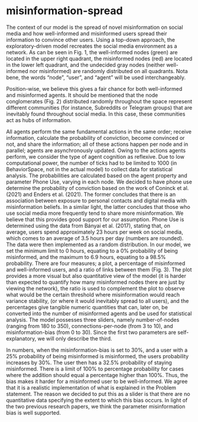 # misinformation-spread

The context of our model is the spread of novel misinformation on social media and how well-informed and misinformed users spread their information to convince other users. Using a top-down approach, the exploratory-driven model recreates the social media environment as a network. As can be seen in Fig. 1, the well-informed nodes (green) are located in the upper right quadrant, the misinformed nodes (red) are located in the lower left quadrant, and the undecided gray nodes (neither well-informed nor misinformed) are randomly distributed on all quadrants. Nota bene, the words “node”, “user”, and “agent” will be used interchangeably.

Position-wise, we believe this gives a fair chance for both well-informed and misinformed agents. It should be mentioned that the node conglomerates (Fig. 2) distributed randomly throughout the space represent different communities (for instance, Subreddits or Telegram groups) that are inevitably found throughout social media. In this case, these communities act as hubs of information.

All agents perform the same fundamental actions in the same order; receive information, calculate the probability of conviction, become convinced or not, and share the information; all of these actions happen per node and in parallel; agents are asynchronously updated. Owing to the actions agents perform, we consider the type of agent cognition as reflexive. Due to low computational power, the number of ticks had to be limited to 1000 (in BehaviorSpace, not in the actual model) to collect data for statistical analysis.
The probabilities are calculated based on the agent property and parameter Phone Use, varying in each node. We decided to have phone use determine the probability of conviction based on the work of Coninck et al. (2021) and Enders et al. (2021). The former concludes that there is an association between exposure to personal contacts and digital media with misinformation beliefs. In a similar light, the latter concludes that those who use social media more frequently tend to share more misinformation. We believe that this provides good support for our assumption.
Phone Use is determined using the data from  Bányai et al. (2017), stating that, on average, users spend approximately 23 hours per week on social media, which comes to an average of 3.5 hours per day (numbers are rounded). The data were then implemented as a random distribution. In our model, we set the minimum limit to 0 hours, equating to a 0% probability of being misinformed, and the maximum to 6.9 hours, equating to a 98.5% probability. 
There are four measures; a plot, a percentage of misinformed and well-informed users, and a ratio of links between them (Fig. 3). The plot provides a more visual but also quantitative view of the model (it is harder than expected to quantify how many misinformed nodes there are just by viewing the network), the ratio is used to complement the plot to observe what would be the certain threshold where misinformation would reach variance stability, (or where it would inevitably spread to all users), and the percentages give tangible numeric quantities that can, later on, be converted into the number of misinformed agents and be used for statistical analysis.
The model possesses three sliders, namely number-of-nodes (ranging from 180 to 350), connections-per-node (from 3 to 10), and misinformation-bias (from 0 to 30). Since the first two parameters are self-explanatory, we will only describe the third.

In numbers, when the misinformation-bias is set to 30%, and a user with a 25% probability of being misinformed is misinformed, the users probability increases by 30%. The user then has a 32.5% probability of staying misinformed. There is a limit of 100% to percentage probability for cases where the addition should equal a percentage higher than 100%. Thus, the bias makes it harder for a misinformed user to be well-informed. We agree that it is a realistic implementation of what is explained in the Problem statement. The reason we decided to put this as a slider is that there are no quantitative data specifying the extent to which this bias occurs. In light of the two previous research papers, we think the parameter misinformation bias is well supported. 
